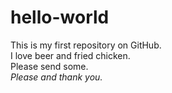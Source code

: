 # hello-world
This is my first repository on GitHub.  
I love beer and fried chicken.  
Please send some.  
_Please and thank you._